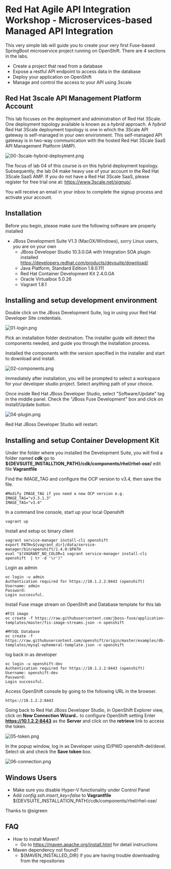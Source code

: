 # Red Hat Agile API Integration Workshop - Microservices-based Managed API Integration

This very simple lab will guide you to create your very first Fuse-based SpringBoot microservice project running on OpenShift. There are 4 sections in the labs.

* Create a project that read from a database
* Expose a restful API endpoint to access data in the database
* Deploy your application on OpenShift
* Manage and control the access to your API using 3scale

## Red Hat 3scale API Management Platform Account
This lab focuses on the deployment and administration of Red Hat 3Scale. One deployment topology available is known as a *hybrid* approach. A *hybrid* Red Hat 3Scale deployment topology is one in which the 3Scale API gateway is self-managed in your own environment. This self-managed API gateway is in two-way communication with the hosted Red Hat 3Scale SaaS API Management Platform (AMP).

![00-3scale-hybrid-deployment.png](./img/00-3scale-hybrid-deployment.png)

The focus of lab 04 of this course is on this hybrid deployment topology. Subsequently, the lab 04 make heavy use of your account in the Red Hat 3Scale SaaS AMP. If you do not have a Red Hat 3Scale SaaS, please register for free trial one at: https://www.3scale.net/signup/.

You will receive an email in your inbox to complete the signup process and activate your account.

## Installation
Before you begin, please make sure the following software are properly installed

* JBoss Development Suite V1.3 (MacOX/Windows), sorry Linux users, you are on your own
	* JBoss Developer Studio 10.3.0.GA with Integration SOA plugin installed
	https://developers.redhat.com/products/devsuite/download/
	* Java Platform, Standard Edition 1.8.0.111
	* Red Hat Container Development Kit 2.4.0.GA
	* Oracle Virtualbox 5.0.26
	* Vagrant 1.8.1

## Installing and setup development environment
Double click on the JBoss Development Suite, log in using your Red Hat Developer Site credentials.

![01-login.png](./img/01-login.png)

Pick an installation folder destination.
The installer guide will detect the components needed, and guide you through the installation process.

Installed the components with the version specified in the installer and start to download and install.

![02-components.png](./img/02-components.png)

Immediately after installation, you will be prompted to select a workspace for your developer studio project. Select anything path of your choice.

Once inside Red Hat JBoss Developer Studio, select "Software/Update" tag in the middle panel. Check the "JBoss Fuse Development" box and click on Install/Update button.

![04-plugin.png](./img/04-plugin.png)

Red Hat JBoss Developer Studio will restart.

## Installing and setup Container Development Kit

Under the folder where you installed the Development Suite, you will find a folder named **cdk** go to **${DEVSUITE_INSTALLTION_PATH}/cdk/components/rhel/rhel-ose/** edit file **Vagrantfile**

Find the IMAGE_TAG and configure the OCP version to v3.4, then save the file.

```
#Modify IMAGE_TAG if you need a new OCP version e.g. IMAGE_TAG="v3.3.1.3"
IMAGE_TAG="v3.4"
```

In a command line console, start up your local Openshift

```
vagrant up
```

Install and setup oc binary client

```
vagrant service-manager install-cli openshift
export PATH=${vagrant_dir}/data/service-manager/bin/openshift/1.4.0:$PATH
eval "$(VAGRANT_NO_COLOR=1 vagrant service-manager install-cli openshift  | tr -d '\r')"
```

Login as admin

```
oc login -u admin
Authentication required for https://10.1.2.2:8443 (openshift)
Username: admin
Password:
Login successful.

```

Install Fuse image stream on OpenShift and Database template for this lab

```
#FIS image
oc create -f https://raw.githubusercontent.com/jboss-fuse/application-templates/master/fis-image-streams.json -n openshift

#MYSQL Database
oc create -f https://raw.githubusercontent.com/openshift/origin/master/examples/db-templates/mysql-ephemeral-template.json -n openshift
```

log back in as developer

```
oc login -u openshift-dev
Authentication required for https://10.1.2.2:8443 (openshift)
Username: openshift-dev
Password:
Login successful.

```

Access OpenShift console by going to the following URL in the browser.

```
https://10.1.2.2:8443
```

Going back to Red Hat JBoss Developer Studio, in OpenShift Explorer view, click on **New Connection Wizard..** to configure OpenShift setting
Enter **https://10.1.2.2:8443** as the **Server** and click on the **retrieve** link to access the token.

![05-token.png](./img/05-token.png)

In the popup window, log in as Developer using ID/PWD openshift-del/devel. Select ok and check the **Save token** box.

![06-connection.png](./img/06-connection.png)

## Windows Users

- Make sure you disable  Hyper-V functionality under Control Panel
- Add _config.ssh.insert\_key=false_ to **Vagrantfile** ${DEVSUITE_INSTALLATION_PATH}/cdk/components/rhel/rhel-ose/

Thanks to @sigreen

## FAQ
- How to install Maven?  
	- Go to https://maven.apache.org/install.html for detail instructions
- Maven dependency not found?
	- ${MAVEN_INSTALLED_DIR} if you are having trouble downloading from the repositories
